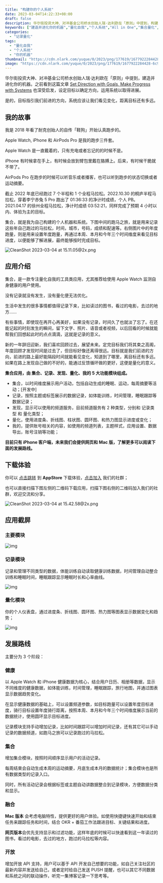 ```yaml
---
title: "构建你的个人系统"
date: 2023-03-04T14:22:33+08:00
draft: false
description: 华尔街投资大神、对冲基金公司桥水创始人瑞·达利欧在「原则」中提到，构建并进化你的机器。设定目标以确定方向，运用系统以取得进展。集合，就是我为自己构建的个人机器和系统。
keywords: ["建造并进化你的机器","量化自我","个人系统","All in One","集合量化","记录量化","跑步三件套","没有记录就没有发生","没有量化便无法优化","Gyroscope"]
categories:
  - "记录量化"
tags:
  - "量化自我"
  - "个人系统"
  - "你的机器"
thumbnail: "https://cdn.nlark.com/yuque/0/2023/png/177619/1677922284428-6c9ae685-490d-4dfd-b503-b60c9089488c.png"
image: "https://cdn.nlark.com/yuque/0/2023/png/177619/1677922284428-6c9ae685-490d-4dfd-b503-b60c9089488c.png"
---
```


华尔街投资大神、对冲基金公司桥水创始人瑞·达利欧在「原则」中提到，建造并进化你的机器。之前看到这篇文章 [Set Direction with Goals, Make Progress with Systems](https://ashleyjanssen.com/set-direction-with-goals-make-progress-with-systems/) 也深受启发，设定目标以确定方向，运用系统以取得进展。

是的，目标指引我们前进的方向，系统应该让我们看见变化，距离目标还有多远。

## 我的故事

我是 2018 年看了耐克创始人的自传「鞋狗」开始认真跑步的。

Apple Watch, iPhone 和 AirPods Pro 是我的跑步三件套。

Apple Watch 是一直戴着的，只有充电或者忘记的的时候不是。

iPhone 有时候拿在手上，有时候会放到臂包里戴在胳膊上。后来，有时候干脆就不带了。

AirPods Pro 在跑步的时候可以听音乐或者播客，也可以听到跑步的状态切换或者运动摘要。

截止 2022 年底已经跑过 7 个半程和 1 个全程马拉松。2022.10.30 的桐庐半程马拉松，穿着李宁赤兔 5 Pro 跑出了 01:36:33 的净计时成绩，个人 PB。2021.04.17 的徐州全程马拉松，净计时成绩 03:52:21，同样完成了预期 4 小时以内、体验为主的目标。

集合，就是我为自己构建的个人机器和系统。下图中间的跑马之旅，就是用来记录这些年自己跑过的马拉松，时间，城市，号码，成绩和配速等。右侧图片中的年度跑量，则是用来设置年度跑量，再通过本周、本月和今年三个时间维度来看见目标进度，以便能够了解进展，最终能够按时完成目标。

![CleanShot 2023-03-04 at 15.11.05@2x.png](https://cdn.nlark.com/yuque/0/2023/png/177619/1677913899734-d7c6b570-df79-4366-816c-f61d5327a4e0.png?x-oss-process=image%2Fresize%2Cw_1500%2Climit_0)

## 应用介绍

集合，是一款专注量化自我的工具类应用，尤其推荐给使用 Apple Watch 监测自身健康的用户使用。

没有记录就没有发生，没有量化便无法优化。

生活中发生的很多事情都值得记录下来，比如读过的图书，看过的电影，去过的地方……

有些事情，即使现在再开心再美好，如果没有记录，时间久了也就淡了忘了。在还能记起的时刻发生的瞬间，留下文字、照片、语音或者视频，以后回看的时候就能帮我们回想起此时的点点滴滴，这就是记录的意义。

新的一年辞旧迎新，我们喜欢回顾过去，展望未来。定完目标我们将其束之高阁，年度回顾才发现时间是过去了，但目标好像还离得很远。目标就是我们前进的方向，前进的路上最好能隔段时间就能看见变化，知道到了哪里，离目标还有多远。如果在路上发现自己做的不好的，能通过反馈循环做的更好，这便是量化的意义。

**集合应用，由 集合、记录、发现、量化、我的 5 大功能模块组成。**

- 集合，以时间维度展示用户活动，包括自动生成的睡眠、运动，每周摘要等活动；[开发中]
- 记录，按照主题或标签展示的数据记录，如体能训练，时间管理，睡眠跟踪等数据记录；
- 发现，显示可以使用的频道服务，目前频道服务有 2 种类型，分别和 记录类型 和 量化类型；
- 量化，使用进度条、折线图、柱状图、圆环图、和热力图显示进度或变化；
- 我的，提供账号相关的内容，如使用的频道列表，主题样式，应用设置、数据导出，账号注销等功能；

**目前只有 iPhone 客户端，未来我们会提供网页和 Mac 版，了解更多可以阅读下面的发展路线。**

## 下载体验

你可以 [点击跳转](https://t.cmcn.me/app) 到 **AppStore** 下载体验，[点击加入](https://t.me/qscircle) 我们的社群；

也可以直接扫描下图左侧的二维码下载应用，扫描下图右侧的二维码加入我们的社群，欢迎交流和分享。

![CleanShot 2023-03-04 at 15.42.58@2x.png](https://cdn.nlark.com/yuque/0/2023/png/177619/1677915805997-65fd180b-1446-4cf1-940f-d7432f2d77ad.png?x-oss-process=image%2Fresize%2Cw_1500%2Climit_0)

## 应用截屏

### 主要模块

![img](https://cdn.nlark.com/yuque/0/2023/png/177619/1677911449878-9ade2a1e-b930-4624-9581-ffdd21f86221.png)

### 记录模块

记录和管理不同类型的数据，体能训练自动读取健康训练数据，时间管理自动整合训练和睡眠时间，睡眠跟踪显示睡眠时长和心率曲线。

![img](https://cdn.nlark.com/yuque/0/2023/png/177619/1677911574722-f742a7bd-21aa-4088-935c-e7651f2ca151.png)

### 量化模块

你的个人仪表盘，通过进度条、折线图、圆环图、热力图等图表显示数据变化和趋势；

![img](https://cdn.nlark.com/yuque/0/2023/png/177619/1677911853470-d3c5b255-5911-4afd-8502-97eaf7e56e66.png)

## 发展路线

主要分为 3 个阶段：

### 健康

以 Apple Watch 和 iPhone 健康数据为核心，结合用户日历、相册等数据，显示不同维度的健康数据，如体能训练，时间管理，睡眠跟踪，旅行地图，并通过图表显示数据趋势变化。

在显示健康数据的基础上，可以设置频道参数，如目标跑量可以设置年度目标进度，骑行目标设置年度骑行距离，按照本周、本月和今年三个时间维度展示当前的数据统计，使用圆环显示目标进度。

记录模块支持手动增加记录，比如时间跟踪可以增加时间记录，还有其它可以手动记录的数据频道，如跑马之旅可以记录跑过的马拉松。

### 集合

增加集合模块，按照时间顺序显示用户的活动记录。

每周结束会自动生成本周的运动摘要，月底生成本月的数据统计；集合模块也是所有数据类型的记录入口。

同时，所有活动记录会根据标签或主题自动讲数据整合到记录模块，方便数据分类和显示。

### 融合

**Mac 版本** 会考虑电脑特性，提供更好的用户体验。如使用快捷键快速开始和结束任务来跟踪任务和时间，结合 OKR + 番茄工作法跟进目标、关键结果和进度。

**网页版本**会优先支持显示和过滤功能，这样年底的时候可以快速看到这一年读过的图书，看过的电影，去过的地方，跑过的马拉松等内容。

### 开放

增加开放 API 支持，用户可以基于 API 开发自己想要的功能，如自己关注社区的最新内容并发送给自己，或者定时给自己发送 PUSH 提醒，也可以其它不同数据和系统之间的联动操作，听完一集博客记录一下思考等。